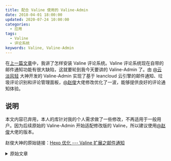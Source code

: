 ```yaml
---
title: 配合 Valine 使用的 Valine-Admin
date: 2018-04-01 18:00:00
updated: 2020-07-24 10:00:00
categories:
  - 应用
tags:
  - Valine
  - 评论系统
keywords: Valine, Valine-Admin
---
```


在[上一篇文章](https://www.iszy.cc/2018/04/01/Valine/)中，我讲了怎样安装 Valine 评论系统。Valine 评论系统现在自带的邮件通知功能有很大缺陷，这就要轮到我今天要讲的 Valine-Admin 了。由 [@云淡风轻](https://ioliu.cn/) 大神开发的 Valine-Admin 实现了基于 leancloud 云引擎的邮件通知、垃圾评论识别和评论管理面板，[@赵俊](http://www.zhaojun.im/hexo-valine-admin/)大佬修改优化了一波，能够提供良好的评论通知体验。

<!--more-->

## 说明

本文内容已弃用，本人的库针对我的个人需求做了一些修改，不再适用于一般用户。因为后续原始的 Valine-Admin 开始适配修改版的 Valine，所以建议使用[@赵俊](http://www.zhaojun.im/hexo-valine-admin/)大佬的版本。

赵俊大神的原始链接：[Hexo 优化 --- Valine 扩展之邮件通知](http://www.zhaojun.im/hexo-valine-admin/)

<details>
  <summary>原始文章</summary>

## 问题与改动

由于 Valine 的更新，以前的一些功能已经无法继续使用。

- 由于去除了 rid 字段，原本基于 rid 字段的“被@邮件通知”功能不再有效。我从评论内容中重新提取了 rid 字段，能够正常进行邮件通知了。
- 由于不再有 IP 字段，垃圾评论识别功能完全不起作用。emmm，我也不会搞，所以就删掉了。

## 云引擎部署

> Deserts 大神的原始链接：[Valine: 独立博客评论系统](https://panjunwen.com/diy-a-comment-system/)

由于我对项目做了一些改动，建议使用本文的库，即止到今日一直使用正常。

### 源码部署

进入博客应用的云引擎的设置，在代码库中填入以下内容并点击保存。已改用 zhaojun1998 的 Valine-Admin，与教程暂不符合，**请勿继续使用以下教程**。

```
https://github.com/ZvonimirSun/Valine-Admin.git
```

![](https://img.iszy.xyz/20190318221112.png)

接下来在云引擎的部署页，选择部署目标为`生产环境`，分支或版本号填入`master`，勾选平滑部署，点击部署。

![](https://img.iszy.xyz/20190318221123.png)

### 设置自定义环境变量

此外，还需要设置云引擎的环境变量以支持运行，如图所示。

![](https://img.iszy.xyz/20190318221132.png)

SMTP 信息需要准确填写，用于发送通知邮件，部分邮箱如 QQ 邮箱需要使用授权码（密码）。注意我们使用 SSL 发件，所以端口别填错了。

### 评论管理后台

![](https://img.iszy.xyz/20190318221144.png)

在云引擎的设置界面设置 Web 主机域名，便可以通过这个地址访问评论的管理界面。用 \_User 表中的用户登录即可，注意要手动设置密码，才能登录，不能空密码。

![](https://img.iszy.xyz/20190318221157.png)

至此已经可以顺利使用了。由于云引擎的免费实例有每天的强制休眠，可以用定时脚本唤醒，但是大多数人应该不需要用到 24 小时，所以影响不大。

</details>
